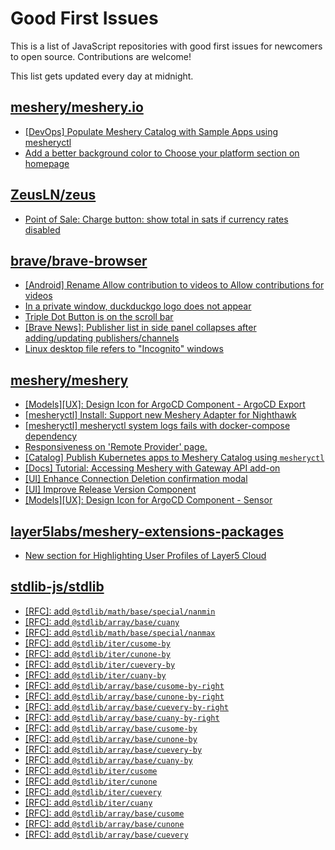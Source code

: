 # Good First Issues

This is a list of JavaScript repositories with good first issues for newcomers to open source. Contributions are welcome!

This list gets updated every day at midnight.

## [meshery/meshery.io](https://github.com/meshery/meshery.io)

- [[DevOps] Populate Meshery Catalog with Sample Apps using mesheryctl](https://github.com/meshery/meshery.io/issues/1650)
- [Add a better background color to Choose your platform section on homepage](https://github.com/meshery/meshery.io/issues/1735)

## [ZeusLN/zeus](https://github.com/ZeusLN/zeus)

- [Point of Sale: Charge button: show total in sats if currency rates disabled](https://github.com/ZeusLN/zeus/issues/2128)

## [brave/brave-browser](https://github.com/brave/brave-browser)

- [[Android] Rename Allow contribution to videos to Allow contributions for videos](https://github.com/brave/brave-browser/issues/17896)
- [In a private window, duckduckgo logo does not appear](https://github.com/brave/brave-browser/issues/18931)
- [Triple Dot Button is on the  scroll bar ](https://github.com/brave/brave-browser/issues/36298)
- [[Brave News]: Publisher list in side panel collapses after adding/updating publishers/channels](https://github.com/brave/brave-browser/issues/36550)
- [Linux desktop file refers to "Incognito" windows](https://github.com/brave/brave-browser/issues/37623)

## [meshery/meshery](https://github.com/meshery/meshery)

- [[Models][UX]: Design Icon for ArgoCD Component - ArgoCD Export](https://github.com/meshery/meshery/issues/10294)
- [[mesheryctl] Install: Support new Meshery Adapter for Nighthawk](https://github.com/meshery/meshery/issues/10371)
- [[mesheryctl] mesheryctl system logs fails with docker-compose dependency](https://github.com/meshery/meshery/issues/10777)
- [Responsiveness on 'Remote Provider' page.](https://github.com/meshery/meshery/issues/10743)
- [[Catalog] Publish Kubernetes apps to Meshery Catalog using `mesheryctl`](https://github.com/meshery/meshery/issues/10444)
- [[Docs] Tutorial: Accessing Meshery with Gateway API add-on](https://github.com/meshery/meshery/issues/10333)
- [[UI] Enhance Connection Deletion confirmation modal](https://github.com/meshery/meshery/issues/10558)
- [[UI] Improve Release Version Component](https://github.com/meshery/meshery/issues/9569)
- [[Models][UX]: Design Icon for ArgoCD Component - Sensor](https://github.com/meshery/meshery/issues/10300)

## [layer5labs/meshery-extensions-packages](https://github.com/layer5labs/meshery-extensions-packages)

- [New section for Highlighting User Profiles of Layer5 Cloud](https://github.com/layer5labs/meshery-extensions-packages/issues/128)

## [stdlib-js/stdlib](https://github.com/stdlib-js/stdlib)

- [[RFC]: add `@stdlib/math/base/special/nanmin`](https://github.com/stdlib-js/stdlib/issues/2318)
- [[RFC]: add `@stdlib/array/base/cuany`](https://github.com/stdlib-js/stdlib/issues/2319)
- [[RFC]: add `@stdlib/math/base/special/nanmax`](https://github.com/stdlib-js/stdlib/issues/2317)
- [[RFC]: add `@stdlib/iter/cusome-by`](https://github.com/stdlib-js/stdlib/issues/2338)
- [[RFC]: add `@stdlib/iter/cunone-by`](https://github.com/stdlib-js/stdlib/issues/2337)
- [[RFC]: add `@stdlib/iter/cuevery-by`](https://github.com/stdlib-js/stdlib/issues/2336)
- [[RFC]: add `@stdlib/iter/cuany-by`](https://github.com/stdlib-js/stdlib/issues/2335)
- [[RFC]: add `@stdlib/array/base/cusome-by-right`](https://github.com/stdlib-js/stdlib/issues/2330)
- [[RFC]: add `@stdlib/array/base/cunone-by-right`](https://github.com/stdlib-js/stdlib/issues/2329)
- [[RFC]: add `@stdlib/array/base/cuevery-by-right`](https://github.com/stdlib-js/stdlib/issues/2328)
- [[RFC]: add `@stdlib/array/base/cuany-by-right`](https://github.com/stdlib-js/stdlib/issues/2327)
- [[RFC]: add `@stdlib/array/base/cusome-by`](https://github.com/stdlib-js/stdlib/issues/2326)
- [[RFC]: add `@stdlib/array/base/cunone-by`](https://github.com/stdlib-js/stdlib/issues/2325)
- [[RFC]: add `@stdlib/array/base/cuevery-by`](https://github.com/stdlib-js/stdlib/issues/2324)
- [[RFC]: add `@stdlib/array/base/cuany-by`](https://github.com/stdlib-js/stdlib/issues/2323)
- [[RFC]: add `@stdlib/iter/cusome`](https://github.com/stdlib-js/stdlib/issues/2334)
- [[RFC]: add `@stdlib/iter/cunone`](https://github.com/stdlib-js/stdlib/issues/2333)
- [[RFC]: add `@stdlib/iter/cuevery`](https://github.com/stdlib-js/stdlib/issues/2332)
- [[RFC]: add `@stdlib/iter/cuany`](https://github.com/stdlib-js/stdlib/issues/2331)
- [[RFC]: add `@stdlib/array/base/cusome`](https://github.com/stdlib-js/stdlib/issues/2322)
- [[RFC]: add `@stdlib/array/base/cunone`](https://github.com/stdlib-js/stdlib/issues/2321)
- [[RFC]: add `@stdlib/array/base/cuevery`](https://github.com/stdlib-js/stdlib/issues/2320)


